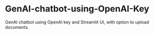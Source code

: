 # GenAI-chatbot-using-OpenAI-Key
GenAI chatbot using OpenAI key and Streamlit UI, with option to upload documents.
